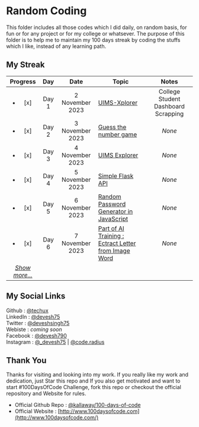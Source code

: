 # Random Coding
This folder includes all those codes which I did daily, on random basis, for fun or for any project or for my college or whatsever. The purpose of this folder is to help me to maintain my 100 days streak by coding the stuffs which I like, instead of any learning path.

## My Streak
|Progress|Day| Date|Topic| Notes |
|:-:|:-:|:-:|-|:-:|
| <ul><li>[x] </li></ul> | Day 1 | 2 November 2023 | [UIMS-Xplorer](https://github.com/TechUX/100DaysofCode/tree/main/RandomCoding/Day%201/UIMS-Xplorer.py) | College Student Dashboard Scrapping|
| <ul><li>[x] </li></ul> | Day 2 | 3 November 2023 | [Guess the number game](https://github.com/TechUX/100DaysofCode/blob/main/RandomCoding/Day%202/number-guessing-game.py) | *None*|
| <ul><li>[x] </li></ul> | Day 3 | 4 November 2023 | [UIMS Explorer](https://github.com/TechUX/100DaysofCode/blob/main/RandomCoding/Day%203/UIMS-Xplorer.py) | *None*|
| <ul><li>[x] </li></ul> | Day 4 | 5 November 2023 | [Simple Flask API](https://github.com/TechUX/100DaysofCode/blob/main/RandomCoding/Day%204/flask-basic.py) | *None*|
| <ul><li>[x] </li></ul> | Day 5 | 6 November 2023 | [Random Password Generator in JavaScript](https://github.com/TechUX/100DaysofCode/blob/main/RandomCoding/Day%205/) | *None*|
| <ul><li>[x] </li></ul> | Day 6 | 7 November 2023 | [Part of AI Training : Ectract Letter from Image Word](https://github.com/TechUX/100DaysofCode/blob/main/RandomCoding/Day%206/) | *None*|
|*[Show more...]()*|


## My Social Links
Github : [@techux](https://github.com/TechUX) <br>
LinkedIn : [@devesh75](https://www.linkedin.com/in/devesh75/) <br>
Twitter : [@deveshsingh75](https://twitter.com/deveshsingh75) <br>
Webiste : _coming soon_ <br>
Facebook : [@devesh790](https://fb.me/devesh790) <br>
Instagram : [@_devesh75](https://instagram.com/_devesh75) | [@code.radius](https://instagram.com/code.radius)


## Thank You
Thanks for visiting and looking into my work. If you really like my work and dedication, just Star this repo and If you also get motivated and want to start #100DaysOfCode Challenge, fork this repo or checkout the official repository and Website for rules.

- Official Github Repo : [@kallaway/100-days-of-code](https://github.com/kallaway/100-days-of-code)
- Official Website : [http://www.100daysofcode.com](http://www.100daysofcode.com/)